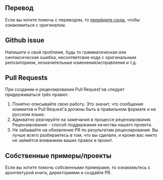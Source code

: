 ## Перевод
Если вы хотите помочь с переводом, то [перейдите сюда][here], чтобы ознакомиться с оригиналом.

[here]: https://github.com/mmstick/gtkrs-tutorials/

## Github issue

Напишите о свой проблеме, будь то грамматическая или синтаксическая ошибка, несоответсвие кода c оригинальным репозиторием, незначительные изменения/исправления и т.д.

##  Pull Requests
При создании и рецензировании Pull Request'ов следует придерживаться трёх правил:

1. Понятно описывайте свою работу. Это значит, что сообщения коммитов и Pull Request'а должны быть в правильном формате и на русском языке.
2. Адекватно реагируйте на замечания в процессе рецензирования. Рецензирование - способ поддержания качества нашего проекта.
3. Не забывайте на обновление PR по результатам рецензирования. Вы лучше всего разбираетесь в том, что вы сделали, и кроме вас никто не займётся вливанием ваших правок в проект.

## Собственные примеры/проекты
Если вы хотите помочь собсвенными примерами, то ознакомьтесь с архитектурой книги, директориями и создайте PR.
